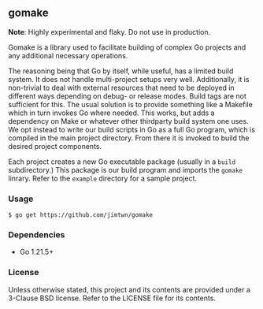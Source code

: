 ## gomake

**Note**: Highly experimental and flaky. Do not use in production.

Gomake is a library used to facilitate building of complex Go projects and any additional necessary operations.

The reasoning being that Go by itself, while useful, has a limited build system. It does not handle multi-project setups very well. Additionally, it is non-trivial to deal with external resources that need to be deployed in different ways depending on debug- or release modes. Build tags are not sufficient for this. The usual solution is to provide something like a Makefile which in turn invokes Go where needed. This works, but adds a dependency on Make or whatever other thirdparty build system one uses. We opt instead to write our build scripts in Go as a full Go program, which is compiled in the main project directory. From there it is invoked to build the desired project components.

Each project creates a new Go executable package (usually in a `build` subdirectory.) This package is our build program and imports the `gomake` linrary. Refer to the `example` directory for a sample project.


### Usage

```
$ go get https://github.com/jimtwn/gomake
```


### Dependencies

* Go 1.21.5+


### License

Unless otherwise stated, this project and its contents are provided under a 3-Clause BSD license. Refer to the LICENSE file for its contents.

